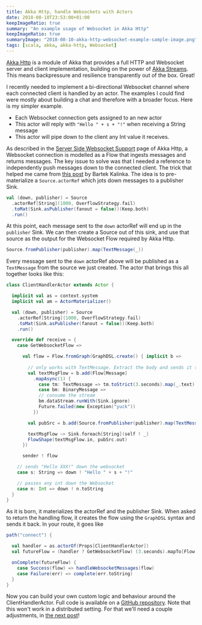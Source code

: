 ```yaml
---
title: Akka Http, handle Websockets with Actors
date: 2018-08-10T23:53:00+01:00
keepImageRatio: true
summary: "An example usage of Websocket in Akka Http"
keepImageRatio: true
summaryImage: "2018-08-10-akka-http-websocket-example-sample-image.png"
tags: [scala, akka, akka-http, Websocket]
---
```


[Akka Http](https://doc.akka.io/docs/akka-http/current/introduction.html#philosophy) is a module of Akka that provides a
full HTTP and Websocket server and client implementation, building on the power of [Akka Streams](https://doc.akka.io/docs/akka/2.5.14/stream/stream-introduction.html#motivation).
This means backpressure and resilience transparently out of the box. Great! 

I recently needed to implement a bi-directional Websocket channel where each connected client is handled by an actor. The
examples I could find were mostly about building a chat and therefore with a broader focus. Here is my simpler example.

* Each Websocket connection gets assigned to an new actor
* This actor will reply with `"Hello " + s + "!"` when receiving a String message
* This actor will pipe down to the client any Int value it receives.

As described in the [Server Side Websocket Support](https://doc.akka.io/docs/akka-http/current/server-side/websocket-support.html)
page of Akka Http, a Websocket connection is modelled as a Flow that ingests messages and returns messages. 
The key issue to solve was that I needed a reference to independently push messages down to the connected client. The trick
that helped me came from [this post](https://bartekkalinka.github.io/2017/02/12/Akka-streams-source-run-it-publish-it-then-run-it-again.html)
by Bartek Kalinka. The idea is to pre-materialize a `Source.actorRef` which jots down messages to a publisher Sink.  

```scala
val (down, publisher) = Source
  .actorRef[String](1000, OverflowStrategy.fail)
  .toMat(Sink.asPublisher(fanout = false))(Keep.both)
  .run()
```

At this point, each message sent to the `down` actorRef will end up in the `publisher` Sink. We can then create a Source
out of this sink, and use that source as the output for the Websocket Flow required by Akka Http. 

```scala
Source.fromPublisher(publisher).map(TextMessage(_))
```

Every message sent to the `down` actorRef above will be published as a `TextMessage` from the source we just created.
The actor that brings this all together looks like this:
  
```scala
class ClientHandlerActor extends Actor {

  implicit val as = context.system
  implicit val am = ActorMaterializer()

  val (down, publisher) = Source
    .actorRef[String](1000, OverflowStrategy.fail)
    .toMat(Sink.asPublisher(fanout = false))(Keep.both)
    .run()

  override def receive = {
    case GetWebsocketFlow =>

      val flow = Flow.fromGraph(GraphDSL.create() { implicit b =>
      
        // only works with TextMessage. Extract the body and sends it to self
        val textMsgFlow = b.add(Flow[Message]
          .mapAsync(1) {
            case tm: TextMessage => tm.toStrict(3.seconds).map(_.text)
            case bm: BinaryMessage => 
            // consume the stream
            bm.dataStream.runWith(Sink.ignore)
            Future.failed(new Exception("yuck"))
          })

        val pubSrc = b.add(Source.fromPublisher(publisher).map(TextMessage(_)))

        textMsgFlow ~> Sink.foreach[String](self ! _)
        FlowShape(textMsgFlow.in, pubSrc.out)
      })

      sender ! flow

    // sends "Hello XXX!" down the websocket
    case s: String => down ! "Hello " + s + "!"

    // passes any int down the Websocket
    case n: Int => down ! n.toString
  }
}
```

As it is born, it materializes the actorRef and the publisher Sink. When asked to return the handling flow, it creates
the flow using the `GraphDSL` syntax and sends it back. In your route, it goes like

```scala
path("connect") {

  val handler = as.actorOf(Props[ClientHandlerActor])
  val futureFlow = (handler ? GetWebsocketFlow) (3.seconds).mapTo[Flow[Message, Message, _]]

  onComplete(futureFlow) {
    case Success(flow) => handleWebsocketMessages(flow)
    case Failure(err) => complete(err.toString)
  }
}
```

Now you can build your own custom logic and behaviour around the ClientHandlerActor.
Full code is available on a [GitHub repository](https://github.com/ticofab/akka-http-Websocket-example).
Note that this won't work in a distributed setting. For that we'll need a couple adjustments, in
[the next post](http://ticofab.io/distributed-websocket-server-with-akka-http/)!


